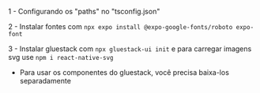 1 - Configurando os "paths" no "tsconfig.json"

2 - Instalar fontes com `npx expo install @expo-google-fonts/roboto expo-font`

3 - Instalar gluestack com `npx gluestack-ui init` e para carregar imagens svg use `npm i react-native-svg`
* Para usar os componentes do gluestack, você precisa baixa-los separadamente